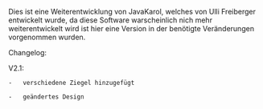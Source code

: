 Dies ist eine Weiterentwicklung von JavaKarol, welches von Ulli Freiberger entwickelt wurde, da diese Software warscheinlich nich mehr weiterentwickelt wird ist hier eine Version in der benötigte Veränderungen vorgenommen wurden.

Changelog:

V2.1:

	-	verschiedene Ziegel hinzugefügt

	-	geändertes Design

